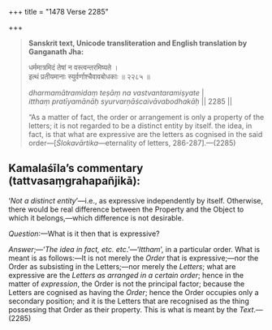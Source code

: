 +++
title = "1478 Verse 2285"

+++
> **Sanskrit text, Unicode transliteration and English translation by Ganganath Jha:** 
>
> धर्ममात्रमिदं तेषां न वस्त्वन्तरमिष्यते ।  
> इत्थं प्रतीयमानाः स्युर्वर्णाश्चैवावबोधकाः ॥ २२८५ ॥ 
>
> *dharmamātramidaṃ teṣāṃ na vastvantaramiṣyate* \|  
> *itthaṃ pratīyamānāḥ syurvarṇāścaivāvabodhakāḥ* \|\| 2285 \|\| 
>
> “As a matter of fact, the order or arrangement is only a property of the letters; it is not regarded to be a distinct entity by itself. the idea, in fact, is that what are expressive are the letters as cognised in the said order—[*Ślokavārtika*—eternality of letters, 286-287].—(2285)



## Kamalaśīla’s commentary (tattvasaṃgrahapañjikā):

‘*Not a distinct entity*’—i.e., as expressive independently by itself. Otherwise, there would be real difference between the Property and the Object to which it belongs,—which difference is not desirable.

*Question*:—What is it then that is expressive?

*Answer*;—‘*The idea in fact, etc. etc*.’—‘*Ittham*’, in a particular order. What is meant is as follows:—It is not merely the *Order* that is expressive;—nor the Order as subsisting in the Letters;—nor merely the *Letters*; what are expressive are the *Letters as arranged in a certain order*; hence in the matter of *expression*, the Order is not the principal factor; because the Letters are cognised as having the *Order*; hence the Order occupies only a secondary position; and it is the Letters that are recognised as the thing possessing that Order as their property. This is what is meant by the *Text*.—(2285)


